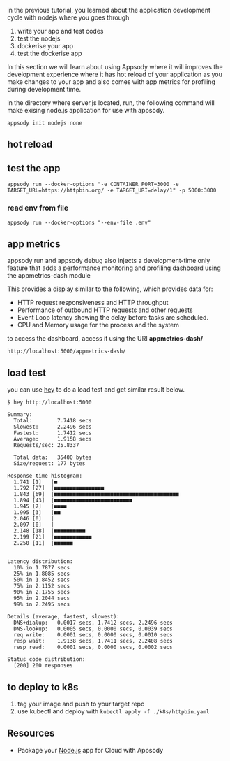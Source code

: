 

in the previous tutorial, you learned about the application development cycle with nodejs where you goes through

1. write your app and test codes 
2. test the nodejs
3. dockerise your app
4. test the dockerise app

In this section we will learn about using Appsody where it will improves the development experience where it has hot reload of your application as you make changes to your app and also comes with app metrics for profiling during development time.

in the directory where server.js located, run, the following command will make exising node.js application for use with appsody.

```
appsody init nodejs none
```

## hot reload


## test the app

```
appsody run --docker-options "-e CONTAINER_PORT=3000 -e TARGET_URL=https://httpbin.org/ -e TARGET_URI=delay/1" -p 5000:3000
```

### read env from file

```
appsody run --docker-options "--env-file .env"
```

## app metrics

appsody run and appsody debug also injects a development-time only feature that adds a performance monitoring and profiling dashboard using the appmetrics-dash module

This provides a display similar to the following, which provides data for:

- HTTP request responsiveness and HTTP throughput
- Performance of outbound HTTP requests and other requests
- Event Loop latency showing the delay before tasks are scheduled.
- CPU and Memory usage for the process and the system

to access the dashboard, access it using the URI **appmetrics-dash/**

```
http://localhost:5000/appmetrics-dash/
```

## load test

you can use [hey](https://github.com/rakyll/hey) to do a load test and get similar result below.


```
$ hey http://localhost:5000

Summary:
  Total:        7.7418 secs
  Slowest:      2.2496 secs
  Fastest:      1.7412 secs
  Average:      1.9158 secs
  Requests/sec: 25.8337

  Total data:	35400 bytes
  Size/request:	177 bytes

Response time histogram:
  1.741 [1]   |■
  1.792 [27]  |■■■■■■■■■■■■■■■■
  1.843 [69]  |■■■■■■■■■■■■■■■■■■■■■■■■■■■■■■■■■■■■■■■■
  1.894 [43]  |■■■■■■■■■■■■■■■■■■■■■■■■■
  1.945 [7]   |■■■■
  1.995 [3]   |■■
  2.046 [0]   |
  2.097 [0]   |
  2.148 [18]  |■■■■■■■■■■
  2.199 [21]  |■■■■■■■■■■■■
  2.250 [11]  |■■■■■■


Latency distribution:
  10% in 1.7877 secs
  25% in 1.8085 secs
  50% in 1.8452 secs
  75% in 2.1152 secs
  90% in 2.1755 secs
  95% in 2.2044 secs
  99% in 2.2495 secs

Details (average, fastest, slowest):
  DNS+dialup:	0.0017 secs, 1.7412 secs, 2.2496 secs
  DNS-lookup:	0.0005 secs, 0.0000 secs, 0.0039 secs
  req write:	0.0001 secs, 0.0000 secs, 0.0010 secs
  resp wait:	1.9138 secs, 1.7411 secs, 2.2408 secs
  resp read:	0.0001 secs, 0.0000 secs, 0.0002 secs

Status code distribution:
  [200]	200 responses
```

## to deploy to k8s

1. tag your image and push to your target repo
2. use kubectl and deploy with ```kubectl apply -f ./k8s/httpbin.yaml```



## Resources

- Package your [Node.js](https://medium.com/appsody/nodes-cloud-packaged-fe60e29b699d) app for Cloud with Appsody